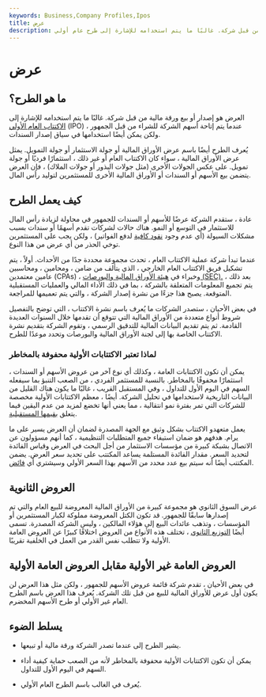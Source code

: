 ```yaml
---
keywords: Business,Company Profiles,Ipos
title: عرض
description: العرض هو إصدار أو بيع ورقة مالية من قبل شركة. غالبًا ما يتم استخدامه للإشارة إلى طرح عام أولي (IPO).
---
```


# عرض
## ما هو الطرح؟

العرض هو إصدار أو بيع ورقة مالية من قبل شركة. غالبًا ما يتم استخدامه للإشارة إلى [الاكتتاب العام الأولي](/ipo) (IPO) عندما يتم إتاحة أسهم الشركة للشراء من قبل الجمهور ، ولكن يمكن أيضًا استخدامها في سياق إصدار السندات.

يُعرف الطرح أيضًا باسم عرض الأوراق المالية أو جولة الاستثمار أو جولة التمويل. يمثل عرض الأوراق المالية ، سواء كان الاكتتاب العام أو غير ذلك ، استثمارًا فرديًا أو جولة تمويل. على عكس الجولات الأخرى (مثل جولات البذور أو جولات الملاك) ، فإن العرض يتضمن بيع الأسهم أو السندات أو الأوراق المالية الأخرى للمستثمرين لتوليد رأس المال.

## كيف يعمل الطرح

عادة ، ستقدم الشركة عرضًا للأسهم أو السندات للجمهور في محاولة لزيادة رأس المال للاستثمار في التوسع أو النمو. هناك حالات لشركات تقدم أسهمًا أو سندات بسبب مشكلات السيولة (أي عدم وجود [نقود كافية](/excess-cash-flow) لدفع الفواتير) ، ولكن يجب على المستثمرين توخي الحذر من أي عرض من هذا النوع.

عندما تبدأ شركة عملية الاكتتاب العام ، تحدث مجموعة محددة جدًا من الأحداث. أولاً ، يتم تشكيل فريق الاكتتاب العام الخارجي ، الذي يتألف من ضامن ، ومحامين ، ومحاسبين عامين معتمدين (CPAs) ، وخبراء في [هيئة الأوراق المالية والبورصات (SEC).](/sec) بعد ذلك ، يتم تجميع المعلومات المتعلقة بالشركة ، بما في ذلك الأداء المالي والعمليات المستقبلية المتوقعة. يصبح هذا جزءًا من نشرة إصدار الشركة ، والتي يتم تعميمها للمراجعة.

في بعض الأحيان ، ستصدر الشركات ما يُعرف باسم نشرة الاكتتاب ، التي توضح بالتفصيل شروط أنواع متعددة من الأوراق المالية التي تتوقع أن تقدمها خلال السنوات العديدة القادمة. ثم يتم تقديم البيانات المالية للتدقيق الرسمي ، وتقوم الشركة بتقديم نشرة الاكتتاب الخاصة بها إلى لجنة الأوراق المالية والبورصات وتحدد موعدًا للطرح.

### لماذا تعتبر الاكتتابات الأولية محفوفة بالمخاطر

يمكن أن تكون الاكتتابات العامة ، وكذلك أي نوع آخر من عروض الأسهم أو السندات ، استثمارًا محفوفًا بالمخاطر. بالنسبة للمستثمر الفردي ، من الصعب التنبؤ بما سيفعله السهم في اليوم الأول للتداول ، وفي المستقبل القريب ، غالبًا ما يكون هناك القليل من البيانات التاريخية لاستخدامها في تحليل الشركة. أيضًا ، معظم الاكتتابات الأولية مخصصة للشركات التي تمر بفترة نمو انتقالية ، مما يعني أنها تخضع لمزيد من عدم اليقين فيما يتعلق [بقيمها المستقبلية](/futurevalue).

يعمل متعهدو الاكتتاب بشكل وثيق مع الجهة المصدرة لضمان أن العرض يسير على ما يرام. هدفهم هو ضمان استيفاء جميع المتطلبات التنظيمية ، كما أنهم مسؤولون عن الاتصال بشبكة كبيرة من مؤسسات الاستثمار من أجل البحث في العرض وقياس الفائدة لتحديد السعر. مقدار الفائدة المستلمة يساعد المكتتب على تحديد سعر العرض. يضمن المكتتب أيضًا أنه سيتم بيع عدد محدد من الأسهم بهذا السعر الأولي وسيشتري أي [فائض](/surplus).

## العروض الثانوية

عرض السوق الثانوي هو مجموعة كبيرة من الأوراق المالية المعروضة للبيع العام والتي تم إصدارها سابقًا للجمهور. قد تكون الكتل المعروضة مملوكة لكبار المستثمرين أو المؤسسات ، وتذهب عائدات البيع إلى هؤلاء المالكين ، وليس الشركة المصدرة. تسمى أيضًا [التوزيع الثانوي](/secondaryoffering) ، تختلف هذه الأنواع من العروض اختلافًا كبيرًا عن العروض العامة الأولية ولا تتطلب نفس القدر من العمل في الخلفية تقريبًا.

## العروض العامة غير الأولية مقابل العروض العامة الأولية

في بعض الأحيان ، تقدم شركة قائمة عروض الأسهم للجمهور ، ولكن مثل هذا العرض لن يكون أول عرض للأوراق المالية للبيع من قبل تلك الشركة. يُعرف هذا العرض باسم الطرح العام غير الأولي أو طرح الأسهم المخضرم.

## يسلط الضوء

- يشير الطرح إلى عندما تصدر الشركة ورقة مالية أو تبيعها.

- يمكن أن تكون الاكتتابات الأولية محفوفة بالمخاطر لأنه من الصعب حماية كيفية أداء السهم في اليوم الأول للتداول.

- يُعرف في الغالب باسم الطرح العام الأولي.

